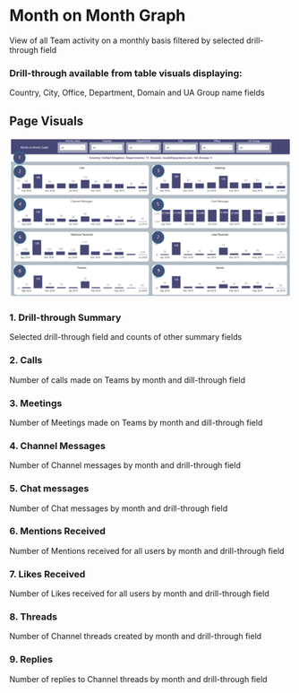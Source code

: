 # Month on Month Graph
View of all Team activity on a monthly basis filtered by selected drill-through field
### Drill-through available from table visuals displaying:
Country, City, Office, Department, Domain and UA Group name fields

## Page Visuals

![MonthonMonthGraph](images/MonthonMonthGraph.png)

### 1.	Drill-through Summary
Selected drill-through field and counts of other summary fields

### 2.	Calls
Number of calls made on Teams by month and dill-through field

### 3.	Meetings
Number of Meetings made on Teams by month and dill-through field

### 4.	Channel Messages 
Number of Channel messages by month and drill-through field

### 5.	Chat messages
Number of Chat messages by month and drill-through field

### 6.	Mentions Received
Number of Mentions received for all users by month and drill-through field

### 7.	Likes Received
Number of Likes received for all users by month and drill-through field

### 8.	Threads
Number of Channel threads created by month and drill-through field

### 9.	Replies
Number of replies to Channel threads by month and drill-through field
